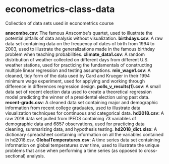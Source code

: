 # econometrics-class-data
Collection of data sets used in econometrics course

**anscombe.csv**: The famous Anscombe's quartet, used to illustrate the potential pitfalls of data analysis without visualization.
**birthdays.csv**: A raw data set containing data on the frequency of dates of birth from 1994 to 2003, used to illustrate the generalizations made in the famous birthday problem when teaching probabilities.
**climate_data1.csv**: A random distribution of weather collected on different days from different U.S. weather stations, used for practicing the fundamentals of constructing multiple linear regression and testing assumptions.
**min_wage1.csv**: A cleaned, tidy form of the data used by Card and Krueger in their 1994 minimum wage experiment, used for applying and working through difference in differences regression design.
**polls_v_results(1).csv**: A small data set of recent election data used to create a theoretical regression model predicting the winner of a presidental election using past data.
**recent-grads.csv**: A cleaned data set containing major and demographic information from recent college graduates, used to illustrate data visualization techniques for continuous and categorical data.
**hd2018.csv**: A raw 2018 data set pulled from IPEDS containing 73 variables of demographic data and 6857 observations, used for practicing data cleaning, summarizing data, and hypothesis testing.
**hd2018_dict.xlsx**: A dictionary spreadsheet containing information on all the variables contained in hd2018.csv.
**GlobalTemperatures.csv**: A time series data set containing information on global temperatures over time, used to illustrate the unique problems that arise when performing a time series (as opposed to cross-sectional) analysis.
